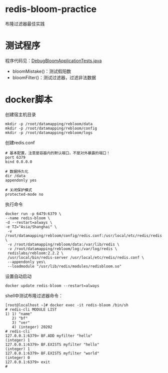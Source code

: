 # redis-bloom-practice
布隆过滤器最佳实践

# 测试程序
程序代码见：[DebugBloomApplicationTests.java](debug-bloom%2Fsrc%2Ftest%2Fjava%2Forg%2Flyflexi%2Fdebugbloom%2FDebugBloomApplicationTests.java)

- bloomMistake()：测试假阳数
- bloomFilter()：测试过滤器，过滤非法数据

# docker脚本

创建宿主机目录

```shell
mkdir -p /root/datamapping/rebloom/data
mkdir -p /root/datamapping/rebloom/config
mkdir -p /root/datamapping/rebloom/logs
```

创建redis.conf

```shell
# 基本配置，注意是容器内的默认端口，不是对外暴露的端口！
port 6379
bind 0.0.0.0

# 数据持久化
dir /data
appendonly yes

# 关闭保护模式
protected-mode no

```

执行命令

```shell
docker run -p 6479:6379 \
--name redis-bloom \
-d --restart=always \
-e TZ="Asia/Shanghai" \
 -v /root/datamapping/rebloom/config/redis.conf:/usr/local/etc/redis/redis.conf \
 -v /root/datamapping/rebloom/data:/var/lib/redis \
 -v /root/datamapping/rebloom/log:/var/log/redis \
 redislabs/rebloom:2.2.2 \
 /usr/local/bin/redis-server /usr/local/etc/redis/redis.conf \
 --appendonly yes\
 --loadmodule "/usr/lib/redis/modules/redisbloom.so"

```

设置自动启动

```shell
docker update redis-bloom --restart=always

```

shell中测试布隆过滤器命令：

```shell
[root@localhost ~]# docker exec -it redis-bloom /bin/sh
# redis-cli MODULE LIST
1) 1) "name"
   2) "bf"
   3) "ver"
   4) (integer) 20202
# redis-cli
127.0.0.1:6379> BF.ADD myfilter "hello"
(integer) 1
127.0.0.1:6379> BF.EXISTS myfilter "hello"
(integer) 1
127.0.0.1:6379> BF.EXISTS myfilter "world"
(integer) 0
127.0.0.1:6379> exit
# 

```